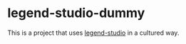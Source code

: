 # legend-studio-dummy

This is a project that uses [legend-studio](https://github.com/finos/legend-studio) in a cultured way.
